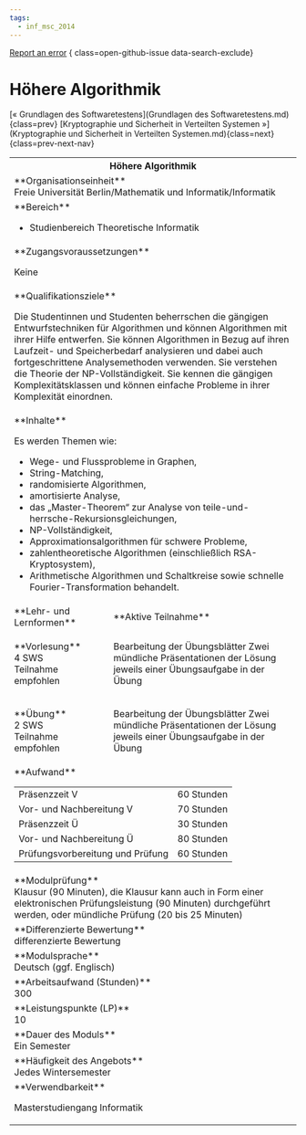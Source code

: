 ```yaml
---
tags:
  - inf_msc_2014
---
```

[Report an error](https://github.com/SGSSGene/FUB-SUP/issues/new?title=Error%20in%20%22H%C3%B6here%20Algorithmik%22&body=There%20seems%20to%20be%20an%20error%20in%20module%20%22H%C3%B6here%20Algorithmik%22%2E%0A%0A%3CDescribe%20here%20a%20slightly%20more%20detailed%20description%20of%20what%20is%20wrong%3E&labels=bug)
{ class=open-github-issue data-search-exclude}

# Höhere Algorithmik

[« Grundlagen des Softwaretestens](Grundlagen des Softwaretestens.md){class=prev}
[Kryptographie und Sicherheit in Verteilten Systemen »](Kryptographie und Sicherheit in Verteilten Systemen.md){class=next}
{class=prev-next-nav}

<table markdown id="moduledesc">
<tr markdown class="moduledesc_head"><th colspan="2">Höhere Algorithmik </th></tr>
<tr markdown><td colspan="2">**Organisationseinheit**   <br>Freie Universität Berlin/Mathematik und Informatik/Informatik</td></tr>

<tr markdown><td colspan="2">**Bereich**<br>


- Studienbereich Theoretische Informatik

</td></tr>

<tr markdown><td colspan="2">**Zugangsvoraussetzungen** <br>

Keine


</td></tr>
<tr markdown><td colspan="2">**Qualifikationsziele**    <br>

Die Studentinnen und Studenten beherrschen die gängigen Entwurfstechniken
für Algorithmen und können Algorithmen mit ihrer Hilfe entwerfen. Sie können
Algorithmen in Bezug auf ihren Laufzeit- und Speicherbedarf analysieren und
dabei auch fortgeschrittene Analysemethoden verwenden. Sie verstehen die
Theorie der NP-Vollständigkeit. Sie kennen die gängigen Komplexitätsklassen
und können einfache Probleme in ihrer Komplexität einordnen.


</td></tr>
<tr markdown><td colspan="2">**Inhalte**                <br>

Es werden Themen wie:

- Wege- und Flussprobleme in Graphen,
- String-Matching,
- randomisierte Algorithmen,
- amortisierte Analyse,
- das „Master-Theorem“ zur Analyse von
  teile-und-herrsche-Rekursionsgleichungen,
- NP-Vollständigkeit,
- Approximationsalgorithmen für schwere Probleme,
- zahlentheoretische Algorithmen (einschließlich RSA-Kryptosystem),
- Arithmetische Algorithmen und Schaltkreise sowie schnelle
  Fourier-Transformation behandelt.


</td></tr>

<tr markdown><td>**Lehr- und Lernformen**</td><td>**Aktive Teilnahme**</td></tr>
<tr markdown><td> **Vorlesung** <br>4 SWS <br> Teilnahme empfohlen</td><td>

Bearbeitung der Übungsblätter
Zwei mündliche Präsentationen der Lösung jeweils einer Übungsaufgabe in der Übung
</td></tr>
<tr markdown><td> **Übung** <br>2 SWS <br> Teilnahme empfohlen</td><td>

Bearbeitung der Übungsblätter
Zwei mündliche Präsentationen der Lösung jeweils einer Übungsaufgabe in der Übung
</td></tr>
<tr markdown><td colspan="2">**Aufwand**                <br>
<table class="aufwand_table">
<tr><td>Präsenzzeit V</td><td>60 Stunden</td></tr>
<tr><td>Vor- und Nachbereitung V</td><td>70 Stunden</td></tr>
<tr><td>Präsenzzeit Ü</td><td>30 Stunden</td></tr>
<tr><td>Vor- und Nachbereitung Ü</td><td>80 Stunden</td></tr>
<tr><td>Prüfungsvorbereitung und Prüfung</td><td>60 Stunden</td></tr>
</table>

</td></tr>
<tr markdown><td colspan="2">**Modulprüfung**             <br>Klausur (90 Minuten), die Klausur kann auch in Form einer elektronischen
Prüfungsleistung (90 Minuten) durchgeführt werden, oder mündliche Prüfung
(20 bis 25 Minuten)


</td></tr>
<tr markdown><td colspan="2">**Differenzierte Bewertung** <br>differenzierte Bewertung

</td></tr>
<tr markdown><td colspan="2">**Modulsprache**             <br>Deutsch (ggf. Englisch)</td></tr>
<tr markdown><td colspan="2">**Arbeitsaufwand (Stunden)** <br>300</td></tr>
<tr markdown><td colspan="2">**Leistungspunkte (LP)**     <br>10</td></tr>
<tr markdown><td colspan="2">**Dauer des Moduls**         <br>Ein Semester</td></tr>
<tr markdown><td colspan="2">**Häufigkeit des Angebots**  <br>Jedes Wintersemester</td></tr>
<tr markdown><td colspan="2">**Verwendbarkeit**           <br>

Masterstudiengang Informatik


</td></tr>

</table>
